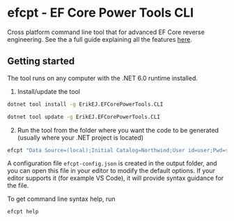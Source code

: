 # efcpt - EF Core Power Tools CLI

Cross platform command line tool that for advanced EF Core reverse engineering. See the a full guide explaining all the features [here](https://github.com/ErikEJ/EFCorePowerTools/wiki/Reverse-Engineering).

## Getting started

The tool runs on any computer with the .NET 6.0 runtime installed.

1. Install/update the tool

```bash
dotnet tool install -g ErikEJ.EFCorePowerTools.CLI
```

```bash
dotnet tool update -g ErikEJ.EFCorePowerTools.CLI
```

2. Run the tool from the folder where you want the code to be generated (usually where your .NET project is located)

```bash
efcpt "Data Source=(local);Initial Catalog=Northwind;User id=user;Pwd=secret123;Encrypt=false" mssql
```

A configuration file `efcpt-config.json` is created in the output folder, and you can open this file in your editor to modify the default options. If your editor supports it (for example VS Code), it will provide syntax guidance for the file.

To get command line syntax help, run

```bash
efcpt help
```
